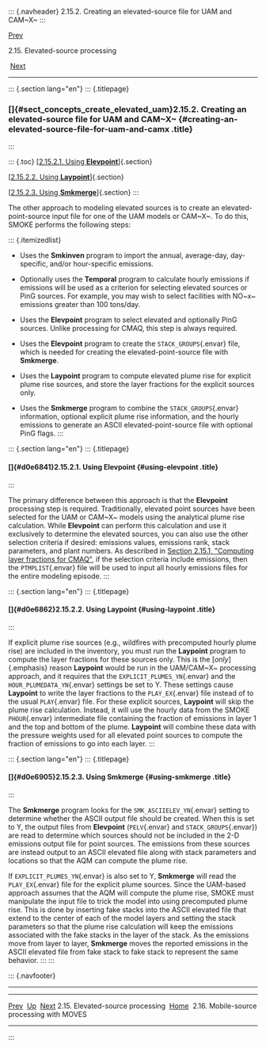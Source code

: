 ::: {.navheader}
2.15.2. Creating an elevated-source file for UAM and CAM~X~
:::

[Prev](ch02s15.html) 

2.15. Elevated-source processing

 [Next](ch02s16.html)

------------------------------------------------------------------------

::: {.section lang="en"}
::: {.titlepage}
<div>

<div>

### []{#sect_concepts_create_elevated_uam}2.15.2. Creating an elevated-source file for UAM and CAM~X~ {#creating-an-elevated-source-file-for-uam-and-camx .title}

</div>

</div>
:::

::: {.toc}
[[2.15.2.1. Using **Elevpoint**](ch02s15s02.html#d0e6841)]{.section}

[[2.15.2.2. Using **Laypoint**](ch02s15s02.html#d0e6862)]{.section}

[[2.15.2.3. Using **Smkmerge**](ch02s15s02.html#d0e6905)]{.section}
:::

The other approach to modeling elevated sources is to create an
elevated-point-source input file for one of the UAM models or CAM~X~. To
do this, SMOKE performs the following steps:

::: {.itemizedlist}
-   Uses the **Smkinven** program to import the annual, average-day,
    day-specific, and/or hour-specific emissions.

-   Optionally uses the **Temporal** program to calculate hourly
    emissions if emissions will be used as a criterion for selecting
    elevated sources or PinG sources. For example, you may wish to
    select facilities with NO~x~ emissions greater than 100 tons/day.

-   Uses the **Elevpoint** program to select elevated and optionally
    PinG sources. Unlike processing for CMAQ, this step is always
    required.

-   Uses the **Elevpoint** program to create the `STACK_GROUPS`{.envar}
    file, which is needed for creating the elevated-point-source file
    with **Smkmerge**.

-   Uses the **Laypoint** program to compute elevated plume rise for
    explicit plume rise sources, and store the layer fractions for the
    explicit sources only.

-   Uses the **Smkmerge** program to combine the `STACK_GROUPS`{.envar}
    information, optional explicit plume rise information, and the
    hourly emissions to generate an ASCII elevated-point-source file
    with optional PinG flags.
:::

::: {.section lang="en"}
::: {.titlepage}
<div>

<div>

#### []{#d0e6841}2.15.2.1. Using **Elevpoint** {#using-elevpoint .title}

</div>

</div>
:::

The primary difference between this approach is that the **Elevpoint**
processing step is required. Traditionally, elevated point sources have
been selected for the UAM or CAM~X~ models using the analytical plume
rise calculation. While **Elevpoint** can perform this calculation and
use it exclusively to determine the elevated sources, you can also use
the other selection criteria if desired: emissions values, emissions
rank, stack parameters, and plant numbers. As described in
[Section 2.15.1, "Computing layer fractions for
CMAQ"](ch02s15.html#sect_concepts_compute_layer_cmaq "2.15.1. Computing layer fractions for CMAQ"),
if the selection criteria include emissions, then the `PTMPLIST`{.envar}
file will be used to input all hourly emissions files for the entire
modeling episode.
:::

::: {.section lang="en"}
::: {.titlepage}
<div>

<div>

#### []{#d0e6862}2.15.2.2. Using **Laypoint** {#using-laypoint .title}

</div>

</div>
:::

If explicit plume rise sources (e.g., wildfires with precomputed hourly
plume rise) are included in the inventory, you must run the **Laypoint**
program to compute the layer fractions for these sources only. This is
the [*only*]{.emphasis} reason **Laypoint** would be run in the
UAM/CAM~X~ processing approach, and it requires that the
`EXPLICIT_PLUMES_YN`{.envar} and the `HOUR_PLUMEDATA_YN`{.envar}
settings be set to Y. These settings cause **Laypoint** to write the
layer fractions to the `PLAY_EX`{.envar} file instead of to the usual
`PLAY`{.envar} file. For these explicit sources, **Laypoint** will skip
the plume rise calculation. Instead, it will use the hourly data from
the SMOKE `PHOUR`{.envar} intermediate file containing the fraction of
emissions in layer 1 and the top and bottom of the plume. **Laypoint**
will combine these data with the pressure weights used for all elevated
point sources to compute the fraction of emissions to go into each
layer.
:::

::: {.section lang="en"}
::: {.titlepage}
<div>

<div>

#### []{#d0e6905}2.15.2.3. Using **Smkmerge** {#using-smkmerge .title}

</div>

</div>
:::

The **Smkmerge** program looks for the `SMK_ASCIIELEV_YN`{.envar}
setting to determine whether the ASCII output file should be created.
When this is set to Y, the output files from **Elevpoint**
(`PELV`{.envar} and `STACK_GROUPS`{.envar}) are read to determine which
sources should not be included in the 2-D emissions output file for
point sources. The emissions from these sources are instead output to an
ASCII elevated file along with stack parameters and locations so that
the AQM can compute the plume rise.

If `EXPLICIT_PLUMES_YN`{.envar} is also set to Y, **Smkmerge** will read
the `PLAY_EX`{.envar} file for the explicit plume sources. Since the
UAM-based approach assumes that the AQM will compute the plume rise,
SMOKE must manipulate the input file to trick the model into using
precomputed plume rise. This is done by inserting fake stacks into the
ASCII elevated file that extend to the center of each of the model
layers and setting the stack parameters so that the plume rise
calculation will keep the emissions associated with the fake stacks in
the layer of the stack. As the emissions move from layer to layer,
**Smkmerge** moves the reported emissions in the ASCII elevated file
from fake stack to fake stack to represent the same behavior.
:::
:::

::: {.navfooter}

------------------------------------------------------------------------

  ----------------------------------- -------------------- --------------------------------------------
  [Prev](ch02s15.html)                 [Up](ch02s15.html)                          [Next](ch02s16.html)
  2.15. Elevated-source processing     [Home](index.html)     2.16. Mobile-source processing with MOVES
  ----------------------------------- -------------------- --------------------------------------------
:::
